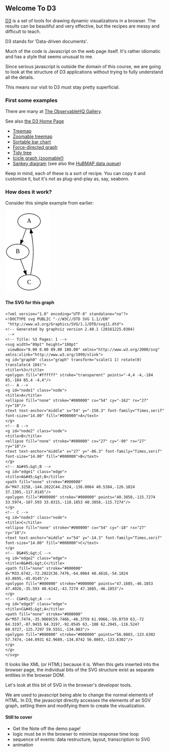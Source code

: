 ## Welcome To D3

[D3](https://d3js.org/)
is a set of tools for drawing dynamic visualizations in a browser.
The results can be beautiful and very effective, but the recipes are
messy and difficult to teach.  

D3 stands for 'Data-driven documents'.

Much of the code is Javascript on the web page itself.  It's rather
idiomatic and has a style that seems unusual to me.


Since serious javascript is outside the domain of this course, we are going
to look at the structure of D3 applications without trying to fully understand
all the details.

This means our visit to D3 must stay pretty superficial.



### First some examples

There are many at [The ObservableHQ Gallery](https://observablehq.com/@d3/gallery).

See also [the D3 Home Page](https://d3js.org/)


* [Treemap](https://observablehq.com/@d3/treemap)
* [Zoomable treemap](https://observablehq.com/@d3/zoomable-treemap)
* [Sortable bar chart](https://observablehq.com/@d3/bar-chart-transitions)
* [Force-directed graph](https://observablehq.com/@d3/force-directed-graph)
* [Tidy tree](https://observablehq.com/@d3/tree)
* [Icicle graph (zoomable!)](https://observablehq.com/@d3/zoomable-icicle)
* [Sankey diagram](https://observablehq.com/@d3/sankey) (see also the [HuBMAP data queue](https://software.docs.hubmapconsortium.org/data-sankey/index.html))


Keep in mind, each of these is a sort of recipe.  You can copy it and
customize it, but it's not as plug-and-play as, say, seaborn.



### How does it work?

Consider this simple example from earlier:

![simple graph, done with SVG](images/simple_graph_svg_example.png)


#### The SVG for this graph

```
<?xml version="1.0" encoding="UTF-8" standalone="no"?>
<!DOCTYPE svg PUBLIC "-//W3C//DTD SVG 1.1//EN"
 "http://www.w3.org/Graphics/SVG/1.1/DTD/svg11.dtd">
<!-- Generated by graphviz version 2.40.1 (20161225.0304)
 -->
<!-- Title: %3 Pages: 1 -->
<svg width="89pt" height="188pt"
 viewBox="0.00 0.00 89.00 188.00" xmlns="http://www.w3.org/2000/svg" xmlns:xlink="http://www.w3.org/1999/xlink">
<g id="graph0" class="graph" transform="scale(1 1) rotate(0) translate(4 184)">
<title>%3</title>
<polygon fill="#ffffff" stroke="transparent" points="-4,4 -4,-184 85,-184 85,4 -4,4"/>
<!-- A -->
<g id="node1" class="node">
<title>A</title>
<ellipse fill="none" stroke="#000000" cx="54" cy="-162" rx="27" ry="18"/>
<text text-anchor="middle" x="54" y="-158.3" font-family="Times,serif" font-size="14.00" fill="#000000">A</text>
</g>
<!-- B -->
<g id="node2" class="node">
<title>B</title>
<ellipse fill="none" stroke="#000000" cx="27" cy="-90" rx="27" ry="18"/>
<text text-anchor="middle" x="27" y="-86.3" font-family="Times,serif" font-size="14.00" fill="#000000">B</text>
</g>
<!-- A&#45;&gt;B -->
<g id="edge1" class="edge">
<title>A&#45;&gt;B</title>
<path fill="none" stroke="#000000" d="M47.3258,-144.2022C44.2524,-136.0064 40.5384,-126.1024 37.1305,-117.0145"/>
<polygon fill="#000000" stroke="#000000" points="40.3858,-115.7274 33.5974,-107.593 33.8315,-118.1853 40.3858,-115.7274"/>
</g>
<!-- C -->
<g id="node3" class="node">
<title>C</title>
<ellipse fill="none" stroke="#000000" cx="54" cy="-18" rx="27" ry="18"/>
<text text-anchor="middle" x="54" y="-14.3" font-family="Times,serif" font-size="14.00" fill="#000000">C</text>
</g>
<!-- B&#45;&gt;C -->
<g id="edge2" class="edge">
<title>B&#45;&gt;C</title>
<path fill="none" stroke="#000000" d="M33.6742,-72.2022C36.7476,-64.0064 40.4616,-54.1024 43.8695,-45.0145"/>
<polygon fill="#000000" stroke="#000000" points="47.1685,-46.1853 47.4026,-35.593 40.6142,-43.7274 47.1685,-46.1853"/>
</g>
<!-- C&#45;&gt;A -->
<g id="edge3" class="edge">
<title>C&#45;&gt;A</title>
<path fill="none" stroke="#000000" d="M57.7474,-35.9069C59.7466,-46.3759 61.9966,-59.8759 63,-72 64.3197,-87.9455 64.3197,-92.0545 63,-108 62.2945,-116.5247 60.9727,-125.7297 59.5551,-134.083"/>
<polygon fill="#000000" stroke="#000000" points="56.0803,-133.6302 57.7474,-144.0931 62.9689,-134.8742 56.0803,-133.6302"/>
</g>
</g>
</svg>
```


It looks like XML (or HTML) because it is.  When this gets inserted into
the browser page, the individual bits of the SVG structure exist as
separate entities in the browser DOM.

Let's look at this bit of SVG in the browser's developer tools.


We are used to javascript being able to change the normal elements of
HTML.  In D3, the javascript directly accesses the elements of an SGV
graph, setting them and modifying them to create the visualization.



#### Still to cover

* Get the Note off the demo page!
* logic must be in the browser to minimize response time loop
* sequence of events: data restructure, layout, transcription to SVG
* animation